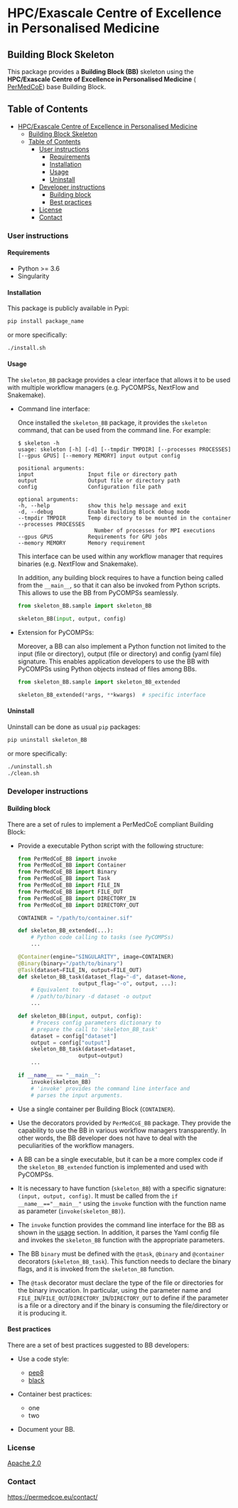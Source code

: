 # HPC/Exascale Centre of Excellence in Personalised Medicine

## Building Block Skeleton

This package provides a **Building Block (BB)** skeleton using the **HPC/Exascale Centre of Excellence in Personalised Medicine** (
[PerMedCoE](https://permedcoe.eu/)) base Building Block.

## Table of Contents

- [HPC/Exascale Centre of Excellence in Personalised Medicine](#hpcexascale-centre-of-excellence-in-personalised-medicine)
  - [Building Block Skeleton](#building-block-skeleton)
  - [Table of Contents](#table-of-contents)
    - [User instructions](#user-instructions)
      - [Requirements](#requirements)
      - [Installation](#installation)
      - [Usage](#usage)
      - [Uninstall](#uninstall)
    - [Developer instructions](#developer-instructions)
      - [Building block](#building-block)
      - [Best practices](#best-practices)
    - [License](#license)
    - [Contact](#contact)

### User instructions

#### Requirements

- Python >= 3.6
- Singularity

#### Installation

This package is publicly available in Pypi:

```bash
pip install package_name
```

or more specifically:

```bash
./install.sh
```

#### Usage

The `skeleton_BB` package provides a clear interface that allows it to be used with multiple workflow managers (e.g. PyCOMPSs, NextFlow and Snakemake).

- Command line interface:

    Once installed the `skeleton_BB` package, it provides the `skeleton`
    command, that can be used from the command line. For example:

    ```text
    $ skeleton -h
    usage: skeleton [-h] [-d] [--tmpdir TMPDIR] [--processes PROCESSES] [--gpus GPUS] [--memory MEMORY] input output config

    positional arguments:
    input                 Input file or directory path
    output                Output file or directory path
    config                Configuration file path

    optional arguments:
    -h, --help            show this help message and exit
    -d, --debug           Enable Building Block debug mode
    --tmpdir TMPDIR       Temp directory to be mounted in the container
    --processes PROCESSES
                            Number of processes for MPI executions
    --gpus GPUS           Requirements for GPU jobs
    --memory MEMORY       Memory requirement
    ```

    This interface can be used within any workflow manager that requires binaries (e.g. NextFlow and Snakemake).

    In addition, any building block requires to have a function being called from the `__main__`, so that it can also be invoked from Python scripts. This allows to use the BB from PyCOMPSs seamlessly.

    ```python
    from skeleton_BB.sample import skeleton_BB

    skeleton_BB(input, output, config)
    ```

- Extension for PyCOMPSs:

    Moreover, a BB can also implement a Python function not limited to the input (file or directory), output (file or directory) and config (yaml file) signature. This enables application developers to use the BB with PyCOMPSs using Python objects instead of files among BBs.

    ```python
    from skeleton_BB.sample import skeleton_BB_extended

    skeleton_BB_extended(*args, **kwargs)  # specific interface
    ```

#### Uninstall

Uninstall can be done as usual `pip` packages:

```bash
pip uninstall skeleton_BB
```

or more specifically:

```bash
./uninstall.sh
./clean.sh
```

### Developer instructions

#### Building block

There are a set of rules to implement a PerMedCoE compliant Building Block:

- Provide a executable Python script with the following structure:

    ```Python
    from PerMedCoE_BB import invoke
    from PerMedCoE_BB import Container
    from PerMedCoE_BB import Binary
    from PerMedCoE_BB import Task
    from PerMedCoE_BB import FILE_IN
    from PerMedCoE_BB import FILE_OUT
    from PerMedCoE_BB import DIRECTORY_IN
    from PerMedCoE_BB import DIRECTORY_OUT

    CONTAINER = "/path/to/container.sif"

    def skeleton_BB_extended(...):
        # Python code calling to tasks (see PyCOMPSs)
        ...

    @Container(engine="SINGULARITY", image=CONTAINER)
    @Binary(binary="/path/to/binary")
    @Task(dataset=FILE_IN, output=FILE_OUT)
    def skeleton_BB_task(dataset_flag="-d", dataset=None,
                       output_flag="-o", output, ...):
        # Equivalent to:
        # /path/to/binary -d dataset -o output
        ...

    def skeleton_BB(input, output, config):
        # Process config parameters dictionary to
        # prepare the call to 'skeleton_BB_task'
        dataset = config["dataset"]
        output = config["output"]
        skeleton_BB_task(dataset=dataset,
                       output=output)
        ...

    if __name__ == "__main__":
        invoke(skeleton_BB)
        # 'invoke' provides the command line interface and
        # parses the input arguments.
    ```

- Use a single container per Building Block (`CONTAINER`).

- Use the decorators provided by `PerMedCoE_BB` package. They provide the capability to use the BB in various workflow managers transparently. In other words, the BB developer does not have to deal with the peculiarities of the workflow managers.

- A BB can be a single executable, but it can be a more complex code if the `skeleton_BB_extended` function is implemented and used with PyCOMPSs.

- It is necessary to have function (`skeleton_BB`) with a specific signature: `(input, output, config)`. It must be called from the  `if __name__=="__main__"` using the `invoke` function with the function name as parameter (`invoke(skeleton_BB)`).

- The `invoke` function provides the command line interface for
the BB as shown in the [usage](#usage) section. In addition, it
parses the Yaml config file and invokes the `skeleton_BB` function
with the appropriate parameters.

- The BB `binary` must be defined with the `@task`, `@binary` and `@container` decorators (`skeleton_BB_task`). This function needs to declare the binary flags, and it is invoked from the `skeleton_BB` function.

- The `@task` decorator must declare the type of the file or directories for the binary invocation. In particular, using the parameter name and `FILE_IN`/`FILE_OUT`/`DIRECTORY_IN`/`DIRECTORY_OUT` to define if the parameter is a file or a directory and if the binary is consuming the file/directory or it is producing it.

#### Best practices

There are a set of best practices suggested to BB developers:

- Use a code style:
  - [pep8](https://www.python.org/dev/peps/pep-0008/)
  - [black](https://github.com/psf/black)

- Container best practices:
  - one
  - two

- Document your BB.

### License

[Apache 2.0](https://www.apache.org/licenses/LICENSE-2.0)

### Contact

<https://permedcoe.eu/contact/>
